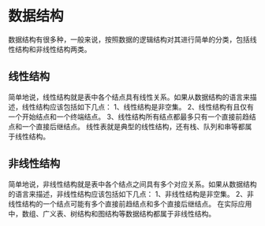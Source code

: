 # 数据结构

数据结构有很多种，一般来说，按照数据的逻辑结构对其进行简单的分类，包括线性结构和非线性结构两类。

## 线性结构

简单地说，线性结构就是表中各个结点具有线性关系。如果从数据结构的语言来描述，线性结构应该包括如下几点：
1、线性结构是非空集。
2、线性结构有且仅有一个开始结点和一个终端结点。
3、线性结构所有结点都最多只有一个直接前趋结点和一个直接后继结点。
线性表就是典型的线性结构，还有栈、队列和串等都属于线性结构。

## 非线性结构

简单地说，非线性结构就是表中各个结点之间具有多个对应关系。如果从数据结构的语言来描述，非线性结构应该包括如下几点：
1、非线性结构是非空集。
2、非线性结构的一个结点可能有多个直接前趋结点和多个直接后继结点。
在实际应用中，数组、广义表、树结构和图结构等数据结构都属于非线性结构。
